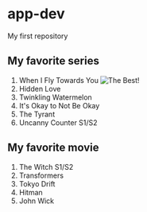 # app-dev
My first repository
## My favorite series
1. When I Fly Towards You ![The Best!](https://dramaslot.com/wp-content/uploads/2023/08/When-I-Fly-Towards-You.webp "WIFTY")
2. Hidden Love
3. Twinkling Watermelon
4. It's Okay to Not Be Okay
5. The Tyrant
6. Uncanny Counter S1/S2
## My favorite movie
1. The Witch S1/S2
2. Transformers
3. Tokyo Drift
4. Hitman
5. John Wick
